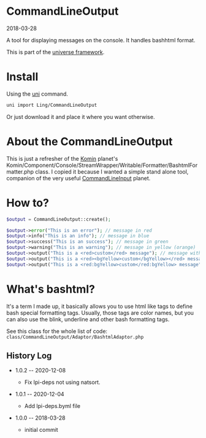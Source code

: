 CommandLineOutput
===========
2018-03-28



A tool for displaying messages on the console. It handles bashhtml format.


This is part of the [universe framework](https://github.com/karayabin/universe-snapshot).


Install
==========
Using the [uni](https://github.com/lingtalfi/universe-naive-importer) command.
```bash
uni import Ling/CommandLineOutput
```

Or just download it and place it where you want otherwise.



About the CommandLineOutput
==========================

This is just a refresher of the [Komin](https://github.com/lingtalfi/Komin) planet's Komin/Component/Console/StreamWrapper/Writable/Formatter/BashtmlFormatter.php class.
I copied it because I wanted a simple stand alone tool, companion of the very useful [CommandLineInput](https://github.com/lingtalfi/CommandLineInput) planet.



How to?
==========

```php
$output = CommandLineOutput::create();

$output->error("This is an error"); // message in red
$output->info("This is an info"); // message in blue
$output->success("This is an success"); // message in green
$output->warning("This is an warning"); // message in yellow (orange)
$output->output("This is a <red>custom</red> message"); // message with the custom word in red
$output->output("This is a <red><bgYellow>custom</bgYellow></red> message"); // message with the custom word in red with yellow background
$output->output("This is a <red:bgYellow>custom</red:bgYellow> message"); // same output as previous line
```


What's bashtml?
================

It's a term I made up, it basically allows you to use html like tags to define bash special formatting tags.
Usually, those tags are color names, but you can also use the blink, underline and other bash formatting tags.

See this class for the whole list of code: `class/CommandLineOutput/Adaptor/BashtmlAdaptor.php` 





History Log
------------------

- 1.0.2 -- 2020-12-08

    - Fix lpi-deps not using natsort.

- 1.0.1 -- 2020-12-04

    - Add lpi-deps.byml file

- 1.0.0 -- 2018-03-28

    - initial commit




